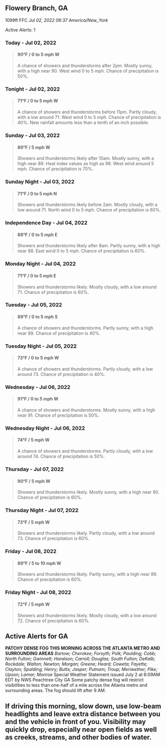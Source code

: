 ## Flowery Branch, GA
1099ft
FFC
*Jul 02, 2022 06:37 America/New_York*

*Active Alerts:* 1
### Today - Jul 02, 2022
> #### **90&deg;F** / 0 to 5 mph W
> A chance of showers and thunderstorms after 2pm. Mostly sunny, with a high near 90. West wind 0 to 5 mph. Chance of precipitation is 50%.

### Tonight - Jul 02, 2022
> #### **71&deg;F** / 0 to 5 mph W
> A chance of showers and thunderstorms before 11pm. Partly cloudy, with a low around 71. West wind 0 to 5 mph. Chance of precipitation is 40%. New rainfall amounts less than a tenth of an inch possible.

### Sunday - Jul 03, 2022
> #### **89&deg;F** / 5 mph W
> Showers and thunderstorms likely after 10am. Mostly sunny, with a high near 89. Heat index values as high as 98. West wind around 5 mph. Chance of precipitation is 70%.

### Sunday Night - Jul 03, 2022
> #### **71&deg;F** / 0 to 5 mph N
> Showers and thunderstorms likely before 2am. Mostly cloudy, with a low around 71. North wind 0 to 5 mph. Chance of precipitation is 60%.

### Independence Day - Jul 04, 2022
> #### **88&deg;F** / 0 to 5 mph E
> Showers and thunderstorms likely after 8am. Partly sunny, with a high near 88. East wind 0 to 5 mph. Chance of precipitation is 60%.

### Monday Night - Jul 04, 2022
> #### **71&deg;F** / 0 to 5 mph E
> Showers and thunderstorms likely. Mostly cloudy, with a low around 71. Chance of precipitation is 60%.

### Tuesday - Jul 05, 2022
> #### **89&deg;F** / 0 to 5 mph S
> A chance of showers and thunderstorms. Partly sunny, with a high near 89. Chance of precipitation is 40%.

### Tuesday Night - Jul 05, 2022
> #### **73&deg;F** / 0 to 5 mph W
> A chance of showers and thunderstorms. Partly cloudy, with a low around 73. Chance of precipitation is 40%.

### Wednesday - Jul 06, 2022
> #### **91&deg;F** / 0 to 5 mph W
> A chance of showers and thunderstorms. Mostly sunny, with a high near 91. Chance of precipitation is 50%.

### Wednesday Night - Jul 06, 2022
> #### **74&deg;F** / 5 mph W
> A chance of showers and thunderstorms. Partly cloudy, with a low around 74. Chance of precipitation is 50%.

### Thursday - Jul 07, 2022
> #### **90&deg;F** / 5 mph W
> Showers and thunderstorms likely. Mostly sunny, with a high near 90. Chance of precipitation is 60%.

### Thursday Night - Jul 07, 2022
> #### **73&deg;F** / 5 mph W
> Showers and thunderstorms likely. Partly cloudy, with a low around 73. Chance of precipitation is 60%.

### Friday - Jul 08, 2022
> #### **89&deg;F** / 5 to 10 mph W
> Showers and thunderstorms likely. Partly sunny, with a high near 89. Chance of precipitation is 60%.

### Friday Night - Jul 08, 2022
> #### **72&deg;F** / 5 mph W
> Showers and thunderstorms likely. Mostly cloudy, with a low around 72. Chance of precipitation is 60%.

## Active Alerts for GA

**PATCHY DENSE FOG THIS MORNING ACROSS THE ATLANTA METRO AND SURROUNDING AREAS**
*Bartow; Cherokee; Forsyth; Polk; Paulding; Cobb; North Fulton; Gwinnett; Haralson; Carroll; Douglas; South Fulton; DeKalb; Rockdale; Walton; Newton; Morgan; Greene; Heard; Coweta; Fayette; Clayton; Spalding; Henry; Butts; Jasper; Putnam; Troup; Meriwether; Pike; Upson; Lamar; Monroe*
Special Weather Statement issued July 2 at 6:09AM EDT by NWS Peachtree City GA
Some patchy dense fog will restrict visibilities to less than
one-half of a mile across the Atlanta metro and surrounding areas.
The fog should lift after 9 AM.

If driving this morning, slow down, use low-beam headlights and
leave extra distance between you and the vehicle in front of you.
Visibility may quickly drop, especially near open fields as well
as creeks, streams, and other bodies of water.
---


